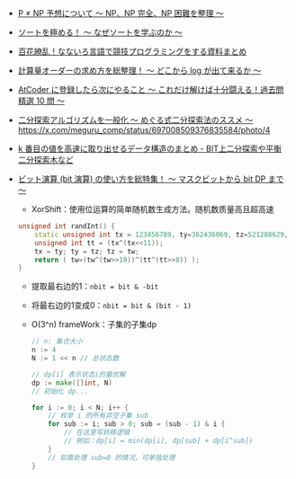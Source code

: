 - [P ≠ NP 予想について 〜 NP、NP 完全、NP 困難を整理 〜](https://qiita.com/drken/items/5187e49082f7437349c2)
- [ソートを極める！ 〜 なぜソートを学ぶのか 〜](https://qiita.com/drken/items/44c60118ab3703f7727f)
- [百花繚乱！なないろ言語で競技プログラミングをする資料まとめ](https://qiita.com/drken/items/6edb1c0542d4c3b7179c#rust)

- [計算量オーダーの求め方を総整理！ 〜 どこから log が出て来るか 〜](https://qiita.com/drken/items/872ebc3a2b5caaa4a0d0)

- [AtCoder に登録したら次にやること ～ これだけ解けば十分闘える！過去問精選 10 問 ～](https://qiita.com/drken/items/fd4e5e3630d0f5859067)

- [二分探索アルゴリズムを一般化 〜 めぐる式二分探索法のススメ 〜](https://qiita.com/drken/items/97e37dd6143e33a64c8c)
  https://x.com/meguru_comp/status/697008509376835584/photo/4
- [k 番目の値を高速に取り出せるデータ構造のまとめ - BIT上二分探索や平衡二分探索木など](https://qiita.com/drken/items/1b7e6e459c24a83bb7fd)

- [ビット演算 (bit 演算) の使い方を総特集！ 〜 マスクビットから bit DP まで 〜](https://qiita.com/drken/items/7c6ff2aa4d8fce1c9361)

  - XorShift：使用位运算的简单随机数生成方法。随机数质量高且超高速

  ```cpp
  unsigned int randInt() {
      static unsigned int tx = 123456789, ty=362436069, tz=521288629, tw=88675123;
      unsigned int tt = (tx^(tx<<11));
      tx = ty; ty = tz; tz = tw;
      return ( tw=(tw^(tw>>19))^(tt^(tt>>8)) );
  }
  ```

  - 提取最右边的1：`nbit = bit & -bit`
  - 将最右边的1变成0：`nbit = bit & (bit - 1)`
  - O(3^n) frameWork：子集的子集dp

    ```go
    // n: 集合大小
    n := 4
    N := 1 << n // 总状态数

    // dp[i] 表示状态i的最优解
    dp := make([]int, N)
    // 初始化 dp...

    for i := 0; i < N; i++ {
        // 枚举 i 的所有非空子集 sub
        for sub := i; sub > 0; sub = (sub - 1) & i {
            // 在这里写转移逻辑
            // 例如：dp[i] = min(dp[i], dp[sub] + dp[i^sub])
        }
        // 如需处理 sub=0 的情况，可单独处理
    }
    ```
